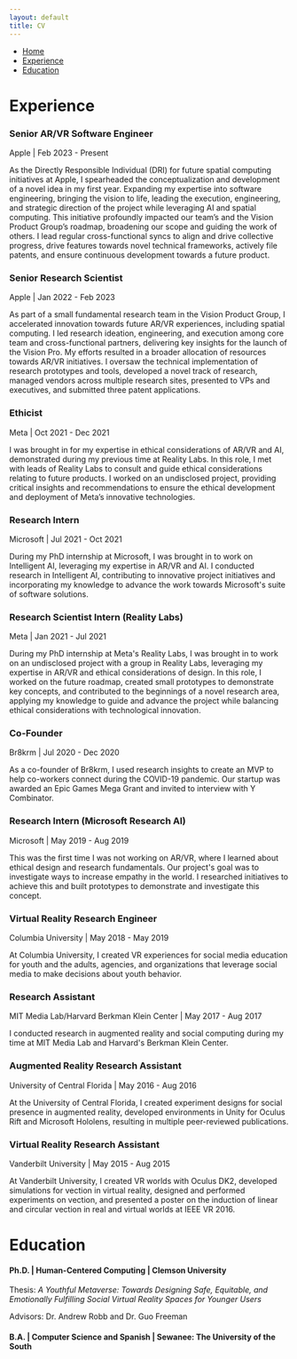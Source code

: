 ```yaml
---
layout: default
title: CV
---
```


<div class="cv-container">
	    <nav>
        <ul>
            <li><a href="/index.md">Home</a></li>
            <li><a href="#experience">Experience</a></li>
            <li><a href="#education">Education</a></li>
        </ul>
    </nav>
    <div id = "experience">
    <h1>Experience</h1>
    <div class="experience">
        <h3>Senior AR/VR Software Engineer</h3>
        <p>Apple | Feb 2023 - Present</p>
        <p>
            As the Directly Responsible Individual (DRI) for future spatial computing initiatives at Apple, I spearheaded the conceptualization and development of a novel idea in my first year. Expanding my expertise into software engineering, bringing the vision to life, leading the execution, engineering, and strategic direction of the project while leveraging AI and spatial computing. This initiative profoundly impacted our team’s and the Vision Product Group’s roadmap, broadening our scope and guiding the work of others. I lead regular cross-functional syncs to align and drive collective progress, drive features towards novel technical frameworks, actively file patents, and ensure continuous development towards a future product.
        </p>
    </div>
    <div class="experience">
        <h3>Senior Research Scientist</h3>
        <p>Apple | Jan 2022 - Feb 2023</p>
        <p>
            As part of a small fundamental research team in the Vision Product Group, I accelerated innovation towards future AR/VR experiences, including spatial computing. I led research ideation, engineering, and execution among core team and cross-functional partners, delivering key insights for the launch of the Vision Pro. My efforts resulted in a broader allocation of resources towards AR/VR initiatives. I oversaw the technical implementation of research prototypes and tools, developed a novel track of research, managed vendors across multiple research sites, presented to VPs and executives, and submitted three patent applications.
        </p>
    </div>
    <div class="experience">
        <h3>Ethicist</h3>
        <p>Meta | Oct 2021 - Dec 2021</p>
        <p>
            I was brought in for my expertise in ethical considerations of AR/VR and AI, demonstrated during my previous time at Reality Labs. In this role, I met with leads of Reality Labs to consult and guide ethical considerations relating to future products. I worked on an undisclosed project, providing critical insights and recommendations to ensure the ethical development and deployment of Meta’s innovative technologies.
        </p>
    </div>
    <div class="experience">
        <h3>Research Intern</h3>
        <p>Microsoft | Jul 2021 - Oct 2021</p>
        <p>
            During my PhD internship at Microsoft, I was brought in to work on Intelligent AI, leveraging my expertise in AR/VR and AI. I conducted research in Intelligent AI, contributing to innovative project initiatives and incorporating my knowledge to advance the work towards Microsoft's suite of software solutions.
        </p>
    </div>
    <div class="experience">
        <h3>Research Scientist Intern (Reality Labs)</h3>
        <p>Meta | Jan 2021 - Jul 2021</p>
        <p>
            During my PhD internship at Meta's Reality Labs, I was brought in to work on an undisclosed project with a group in Reality Labs, leveraging my expertise in AR/VR and ethical considerations of design. In this role, I worked on the future roadmap, created small prototypes to demonstrate key concepts, and contributed to the beginnings of a novel research area, applying my knowledge to guide and advance the project while balancing ethical considerations with technological innovation.
        </p>
    </div>
    <div class="experience">
        <h3>Co-Founder</h3>
        <p>Br8krm | Jul 2020 - Dec 2020</p>
        <p>
            As a co-founder of Br8krm, I used research insights to create an MVP to help co-workers connect during the COVID-19 pandemic. Our startup was awarded an Epic Games Mega Grant and invited to interview with Y Combinator.
        </p>
    </div>
    <div class="experience">
        <h3>Research Intern (Microsoft Research AI)</h3>
        <p>Microsoft | May 2019 - Aug 2019</p>
        <p>
            This was the first time I was not working on AR/VR, where I learned about ethical design and research fundamentals. Our project's goal was to investigate ways to increase empathy in the world. I researched initiatives to achieve this and built prototypes to demonstrate and investigate this concept.
        </p>
    </div>
    <div class="experience">
        <h3>Virtual Reality Research Engineer</h3>
        <p>Columbia University | May 2018 - May 2019</p>
        <p>
            At Columbia University, I created VR experiences for social media education for youth and the adults, agencies, and organizations that leverage social media to make decisions about youth behavior.
        </p>
    </div>
    <div class="experience">
        <h3>Research Assistant</h3>
        <p>MIT Media Lab/Harvard Berkman Klein Center | May 2017 - Aug 2017</p>
        <p>
            I conducted research in augmented reality and social computing during my time at MIT Media Lab and Harvard's Berkman Klein Center.
        </p>
    </div>
    <div class="experience">
        <h3>Augmented Reality Research Assistant</h3>
        <p>University of Central Florida | May 2016 - Aug 2016</p>
        <p>
            At the University of Central Florida, I created experiment designs for social presence in augmented reality, developed environments in Unity for Oculus Rift and Microsoft Hololens, resulting in multiple peer-reviewed publications.
        </p>
    </div>
    <div class="experience">
        <h3>Virtual Reality Research Assistant</h3>
        <p>Vanderbilt University | May 2015 - Aug 2015</p>
        <p>
            At Vanderbilt University, I created VR worlds with Oculus DK2, developed simulations for vection in virtual reality, designed and performed experiments on vection, and presented a poster on the induction of linear and circular vection in real and virtual worlds at IEEE VR 2016.
        </p>
    </div>
    <h1>Education</h1>
    <div id = "education">
    <div class="education">
        <h4>Ph.D. | Human-Centered Computing | Clemson University</h4>
        <p>
            Thesis: <i>A Youthful Metaverse: Towards Designing Safe, Equitable, and Emotionally Fulfilling Social Virtual Reality Spaces for Younger Users</i>
        </p>
        <p>Advisors: Dr. Andrew Robb and Dr. Guo Freeman</p>
        <h4>B.A. | Computer Science and Spanish | Sewanee: The University of the South</h4>
    </div>
</div>
